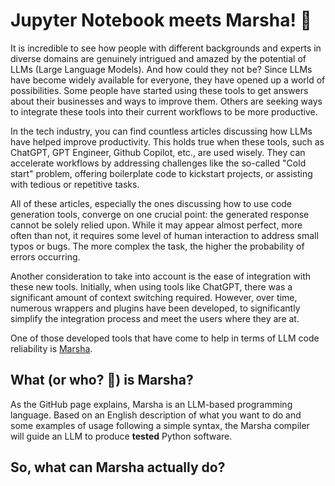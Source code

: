 # Jupyter Notebook meets Marsha! 🤝

It is incredible to see how people with different backgrounds and experts in diverse domains are genuinely intrigued and amazed by the potential of LLMs (Large Language Models). And how could they not be? Since LLMs have become widely available for everyone, they have opened up a world of possibilities. Some people have started using these tools to get answers about their businesses and ways to improve them. Others are seeking ways to integrate these tools into their current workflows to be more productive.

In the tech industry, you can find countless articles discussing how LLMs have helped improve productivity. This holds true when these tools, such as ChatGPT, GPT Engineer, Github Copilot, etc., are used wisely. They can accelerate workflows by addressing challenges like the so-called "Cold start" problem, offering boilerplate code to kickstart projects, or assisting with tedious or repetitive tasks.

All of these articles, especially the ones discussing how to use code generation tools, converge on one crucial point: the generated response cannot be solely relied upon. While it may appear almost perfect, more often than not, it requires some level of human interaction to address small typos or bugs. The more complex the task, the higher the probability of errors occurring.

Another consideration to take into account is the ease of integration with these new tools. Initially, when using tools like ChatGPT, there was a significant amount of context switching required. However, over time, numerous wrappers and plugins have been developed, to significantly simplify the integration process and meet the users where they are at.

One of those developed tools that have come to help in terms of LLM code reliability is [Marsha](https://github.com/alantech/marsha).

## What (or who? 👀) is Marsha?

As the GitHub page explains, Marsha is an LLM-based programming language. Based on an English description of what you want to do and some examples of usage following a simple syntax, the Marsha compiler will guide an LLM to produce **tested** Python software.

## So, what can Marsha actually do?

<!-- Explain capabilities and lint to examples folder? -->

<!-- Focus on notebook example for this post, creating step by step with images showing how can marsha be integrated in the workflow -->
